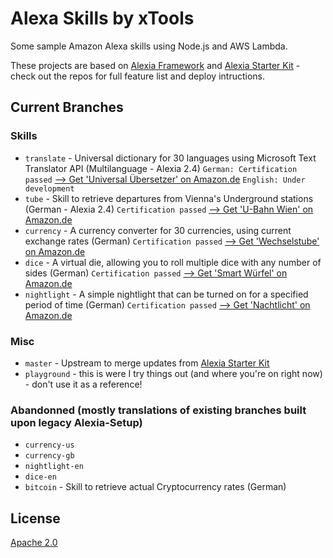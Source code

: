 # Alexa Skills by xTools

Some sample Amazon Alexa skills using Node.js and AWS Lambda.

These projects are based on [Alexia Framework](https://github.com/Accenture/alexia) and [Alexia Starter Kit](https://github.com/Accenture/alexia-starter-kit) - check out the repos for full feature list and deploy intructions.

## Current Branches
### Skills

- `translate` - Universal dictionary for 30 languages using Microsoft Text Translator API (Multilanguage - Alexia 2.4) `German: Certification passed` [--> Get 'Universal Übersetzer' on Amazon.de](https://www.amazon.de/xTools-U-Bahn-Wien/dp/B071DDKLRZ) `English: Under development`
- `tube` - Skill to retrieve departures from Vienna's Underground stations (German - Alexia 2.4) `Certification passed` [--> Get 'U-Bahn Wien' on Amazon.de](https://www.amazon.de/xTools-U-Bahn-Wien/dp/B071DDKLRZ)
- `currency` - A currency converter for 30 currencies, using current exchange rates (German) `Certification passed` [--> Get 'Wechselstube' on Amazon.de](https://www.amazon.de/xTools-Wechselstube/dp/B01MXKBIVL)
- `dice` - A virtual die, allowing you to roll multiple dice with any number of sides (German) `Certification passed` [--> Get 'Smart Würfel' on Amazon.de](https://www.amazon.de/xTools-Smart-W%C3%BCrfel/dp/B01N75R8Q4)
- `nightlight` - A simple nightlight that can be turned on for a specified period of time (German) `Certification passed` [--> Get 'Nachtlicht' on Amazon.de](https://www.amazon.de/xTools-Nachtlicht/dp/B01N8R6ZDO)

### Misc
- `master` - Upstream to merge updates from [Alexia Starter Kit](https://github.com/Accenture/alexia-starter-kit)
- `playground` - this is were I try things out (and where you're on right now) - don't use it as a reference!

### Abandonned (mostly translations of existing branches built upon legacy Alexia-Setup)
- `currency-us`
- `currency-gb`
- `nightlight-en`
- `dice-en`
- `bitcoin` - Skill to retrieve actual Cryptocurrency rates (German)

## License

[Apache 2.0](LICENSE)

